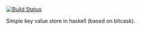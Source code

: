 [![Build Status](https://travis-ci.org/igniting/keyvalue.svg?branch=master)](https://travis-ci.org/igniting/keyvalue/)

Simple key value store in haskell (based on bitcask).
